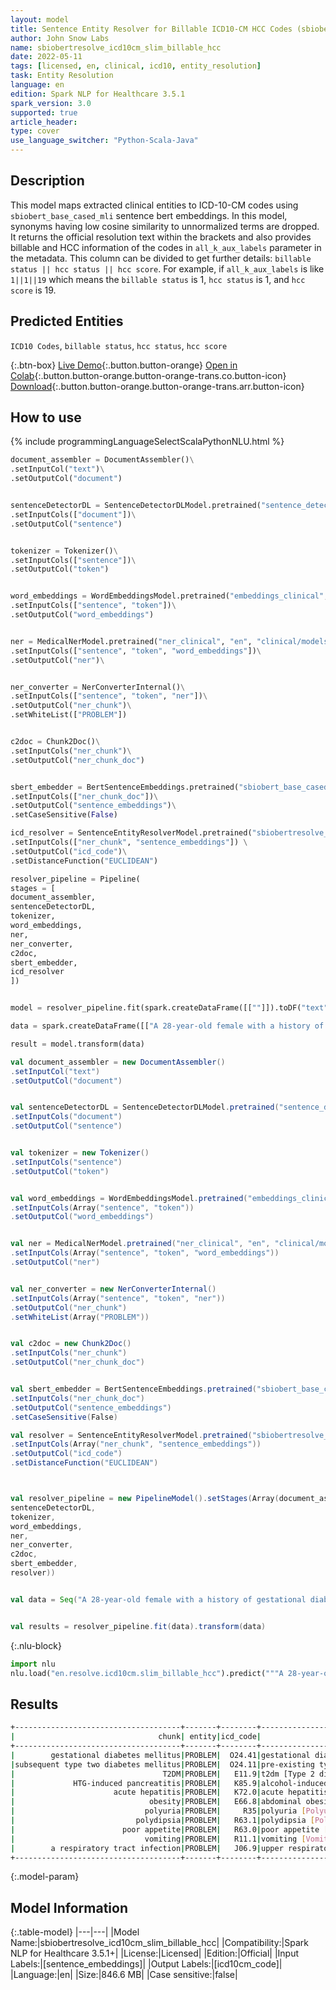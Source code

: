 ```yaml
---
layout: model
title: Sentence Entity Resolver for Billable ICD10-CM HCC Codes (sbiobertresolve_icd10cm_slim_billable_hcc)
author: John Snow Labs
name: sbiobertresolve_icd10cm_slim_billable_hcc
date: 2022-05-11
tags: [licensed, en, clinical, icd10, entity_resolution]
task: Entity Resolution
language: en
edition: Spark NLP for Healthcare 3.5.1
spark_version: 3.0
supported: true
article_header:
type: cover
use_language_switcher: "Python-Scala-Java"
---
```



## Description


This model maps extracted clinical entities to ICD-10-CM codes using `sbiobert_base_cased_mli` sentence bert embeddings. In this model, synonyms having low cosine similarity to unnormalized terms are dropped. It returns the official resolution text within the brackets and also provides billable and HCC information of the codes in `all_k_aux_labels` parameter in the metadata. This column can be divided to get further details: `billable status || hcc status || hcc score`. For example, if `all_k_aux_labels` is like `1||1||19` which means the `billable status` is 1, `hcc status` is 1, and `hcc score` is 19.


## Predicted Entities


`ICD10 Codes`, `billable status`, `hcc status`, `hcc score`


{:.btn-box}
[Live Demo](https://demo.johnsnowlabs.com/healthcare/ER_ICD10_CM/){:.button.button-orange}
[Open in Colab](https://colab.research.google.com/github/JohnSnowLabs/spark-nlp-workshop/blob/master/tutorials/streamlit_notebooks/healthcare/ER_ICD10_CM.ipynb){:.button.button-orange.button-orange-trans.co.button-icon}
[Download](https://s3.amazonaws.com/auxdata.johnsnowlabs.com/clinical/models/sbiobertresolve_icd10cm_slim_billable_hcc_en_3.5.1_3.0_1652294908790.zip){:.button.button-orange.button-orange-trans.arr.button-icon}


## How to use


<div class="tabs-box" markdown="1">
{% include programmingLanguageSelectScalaPythonNLU.html %}

```python
document_assembler = DocumentAssembler()\
.setInputCol("text")\
.setOutputCol("document")


sentenceDetectorDL = SentenceDetectorDLModel.pretrained("sentence_detector_dl_healthcare", "en", "clinical/models")\
.setInputCols(["document"])\
.setOutputCol("sentence")


tokenizer = Tokenizer()\
.setInputCols(["sentence"])\
.setOutputCol("token")


word_embeddings = WordEmbeddingsModel.pretrained("embeddings_clinical", "en", "clinical/models")\
.setInputCols(["sentence", "token"])\
.setOutputCol("word_embeddings")


ner = MedicalNerModel.pretrained("ner_clinical", "en", "clinical/models")\
.setInputCols(["sentence", "token", "word_embeddings"])\
.setOutputCol("ner")\


ner_converter = NerConverterInternal()\
.setInputCols(["sentence", "token", "ner"])\
.setOutputCol("ner_chunk")\
.setWhiteList(["PROBLEM"])


c2doc = Chunk2Doc()\
.setInputCols("ner_chunk")\
.setOutputCol("ner_chunk_doc") 


sbert_embedder = BertSentenceEmbeddings.pretrained("sbiobert_base_cased_mli", "en", "clinical/models")\
.setInputCols(["ner_chunk_doc"])\
.setOutputCol("sentence_embeddings")\
.setCaseSensitive(False)

icd_resolver = SentenceEntityResolverModel.pretrained("sbiobertresolve_icd10cm_slim_billable_hcc", "en", "clinical/models") \
.setInputCols(["ner_chunk", "sentence_embeddings"]) \
.setOutputCol("icd_code")\
.setDistanceFunction("EUCLIDEAN")

resolver_pipeline = Pipeline(
stages = [
document_assembler,
sentenceDetectorDL,
tokenizer,
word_embeddings,
ner,
ner_converter,
c2doc,
sbert_embedder,
icd_resolver
])


model = resolver_pipeline.fit(spark.createDataFrame([[""]]).toDF("text"))

data = spark.createDataFrame([["A 28-year-old female with a history of gestational diabetes mellitus diagnosed eight years prior to presentation and subsequent type two diabetes mellitus (T2DM), one prior episode of HTG-induced pancreatitis three years prior to presentation, associated with acute hepatitis and obesity , presented with a one-week history of polyuria, polydipsia, poor appetite, and vomiting. Two weeks prior to presentation, she was treated with a five-day course of amoxicillin for a respiratory tract infection."]]).toDF("text")

result = model.transform(data)
```
```scala
val document_assembler = new DocumentAssembler()
.setInputCol("text")
.setOutputCol("document")


val sentenceDetectorDL = SentenceDetectorDLModel.pretrained("sentence_detector_dl_healthcare", "en", "clinical/models")
.setInputCols("document")
.setOutputCol("sentence")


val tokenizer = new Tokenizer()
.setInputCols("sentence")
.setOutputCol("token")


val word_embeddings = WordEmbeddingsModel.pretrained("embeddings_clinical", "en", "clinical/models")
.setInputCols(Array("sentence", "token"))
.setOutputCol("word_embeddings")


val ner = MedicalNerModel.pretrained("ner_clinical", "en", "clinical/models")
.setInputCols(Array("sentence", "token", "word_embeddings"))
.setOutputCol("ner")


val ner_converter = new NerConverterInternal()
.setInputCols(Array("sentence", "token", "ner"))
.setOutputCol("ner_chunk")
.setWhiteList(Array("PROBLEM"))


val c2doc = new Chunk2Doc()
.setInputCols("ner_chunk")
.setOutputCol("ner_chunk_doc") 


val sbert_embedder = BertSentenceEmbeddings.pretrained("sbiobert_base_cased_mli", "en", "clinical/models")
.setInputCols("ner_chunk_doc")
.setOutputCol("sentence_embeddings")
.setCaseSensitive(False)

val resolver = SentenceEntityResolverModel.pretrained("sbiobertresolve_icd10cm_slim_billable_hcc", "en", "clinical/models")
.setInputCols(Array("ner_chunk", "sentence_embeddings"))
.setOutputCol("icd_code")
.setDistanceFunction("EUCLIDEAN")



val resolver_pipeline = new PipelineModel().setStages(Array(document_assembler, 
sentenceDetectorDL, 
tokenizer, 
word_embeddings, 
ner, 
ner_converter,  
c2doc, 
sbert_embedder, 
resolver))


val data = Seq("A 28-year-old female with a history of gestational diabetes mellitus diagnosed eight years prior to presentation and subsequent type two diabetes mellitus (T2DM), one prior episode of HTG-induced pancreatitis three years prior to presentation, associated with acute hepatitis and obesity , presented with a one-week history of polyuria, polydipsia, poor appetite, and vomiting. Two weeks prior to presentation, she was treated with a five-day course of amoxicillin for a respiratory tract infection.").toDS.toDF("text")


val results = resolver_pipeline.fit(data).transform(data)
```


{:.nlu-block}
```python
import nlu
nlu.load("en.resolve.icd10cm.slim_billable_hcc").predict("""A 28-year-old female with a history of gestational diabetes mellitus diagnosed eight years prior to presentation and subsequent type two diabetes mellitus (T2DM), one prior episode of HTG-induced pancreatitis three years prior to presentation, associated with acute hepatitis and obesity , presented with a one-week history of polyuria, polydipsia, poor appetite, and vomiting. Two weeks prior to presentation, she was treated with a five-day course of amoxicillin for a respiratory tract infection.""")
```

</div>


## Results


```bash
+-------------------------------------+-------+--------+-------------------------------------------------------------------+--------------------------------------------------+-------------------------------------------------------+
|                                chunk| entity|icd_code|                                                  all_k_resolutions|                                       all_k_codes|                                      all_k_aux_labels |
+-------------------------------------+-------+--------+-------------------------------------------------------------------+--------------------------------------------------+-------------------------------------------------------+
|        gestational diabetes mellitus|PROBLEM|  O24.41|gestational diabetes mellitus [Gestational diabetes mellitus in ...|O24.41:::E11.9:::O24.919:::O24.419:::O24.439:::...| 0||0||0:::1||1||19:::1||0||0:::1||0||0:::1||0||0:::...|
|subsequent type two diabetes mellitus|PROBLEM|  O24.11|pre-existing type 2 diabetes mellitus [Pre-existing type 2 diabe...|O24.11:::E11.8:::E11.9:::E11:::E13.9:::E11.3:::...| 0||0||0:::1||1||18:::1||1||19:::0||0||0:::1||1||19:...|
|                                 T2DM|PROBLEM|   E11.9|t2dm [Type 2 diabetes mellitus without complications]:::gm>2 [GM...|E11.9:::E75.00:::H35.89:::F80.0:::R44.8:::M79.8...| 1||1||19:::1||1||52:::1||0||0:::1||0||0:::1||0||0::...|
|             HTG-induced pancreatitis|PROBLEM|   K85.9|alcohol-induced pancreatitis [Acute pancreatitis, unspecified]:::..|K85.9:::F10.988:::K85.3:::K85:::K85.2:::K85.8::...| 0||0||0:::1||1||55:::0||0||0:::0||0||0:::0||0||0:::...|
|                      acute hepatitis|PROBLEM|   K72.0|acute hepatitis [Acute and subacute hepatic failure]:::acute hep...|K72.0:::B17.9:::B15.9:::B15:::B17.2:::Z03.89:::...| 0||0||0:::1||0||0:::1||0||0:::0||0||0:::1||0||0:::1...|
|                              obesity|PROBLEM|   E66.8|abdominal obesity [Other obesity]:::overweight and obesity [Over...|E66.8:::E66:::E66.01:::E66.9:::Z91.89:::E66.3::...| 1||0||0:::0||0||0:::1||1||22:::1||0||0:::1||0||0:::...|
|                             polyuria|PROBLEM|     R35|polyuria [Polyuria]:::nocturnal polyuria [Nocturnal polyuria]:::...|R35:::R35.81:::R35.89:::R31:::R30.0:::E72.01:::...| 0||0||0:::1||0||0:::1||0||0:::0||0||0:::1||0||0:::1...|
|                           polydipsia|PROBLEM|   R63.1|polydipsia [Polydipsia]:::psychogenic polydipsia [Other impulse ...|R63.1:::F63.89:::O40:::O40.9XX0:::G47.50:::G47....| 1||0||0:::1||0||0:::0||0||0:::1||0||0:::1||0||0:::0...|
|                        poor appetite|PROBLEM|   R63.0|poor appetite [Anorexia]:::patient dissatisfied with nutrition r...|R63.0:::Z76.89:::R53.1:::R10.9:::R45.81:::R44.8...| 1||0||0:::1||0||0:::1||0||0:::1||0||0:::1||0||0:::1...|
|                             vomiting|PROBLEM|   R11.1|vomiting [Vomiting]:::vomiting [Vomiting, unspecified]:::intermi...|R11.1:::R11.10:::R11:::G43.A0:::G43.A:::R11.0::...| 0||0||0:::1||0||0:::0||0||0:::1||0||0:::0||0||0:::1...|
|        a respiratory tract infection|PROBLEM|   J06.9|upper respiratory tract infection [Acute upper respiratory infec...|J06.9:::T17.9:::T17:::J04.10:::J22:::J98.8:::J9...| 1||0||0:::0||0||0:::0||0||0:::1||0||0:::1||0||0:::1...|
+-------------------------------------+-------+--------+----------------------------------------------------------------------------------------------------+--------------------------------------------------+-------------------------------------------------------+


```


{:.model-param}
## Model Information


{:.table-model}
|---|---|
|Model Name:|sbiobertresolve_icd10cm_slim_billable_hcc|
|Compatibility:|Spark NLP for Healthcare 3.5.1+|
|License:|Licensed|
|Edition:|Official|
|Input Labels:|[sentence_embeddings]|
|Output Labels:|[icd10cm_code]|
|Language:|en|
|Size:|846.6 MB|
|Case sensitive:|false|
<!--stackedit_data:
eyJoaXN0b3J5IjpbLTE1Nzk5NzQxNTcsLTE0MjY2MTg4OTNdfQ
==
-->